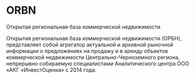 # ORBN
Открытая региональная база коммерческой недвижимости

Открытая региональная база коммерческой недвижимости (ОРБН), представляет собой агрегатор актуальной и архивной рыночной информации о предложениях на продажу и в аренду объектов коммерческой недвижимости Центрально-Черноземного региона, непрерывно собираемую специалистами Аналитического центра ООО «АКГ «ИнвестОценка» с 2014 года.
